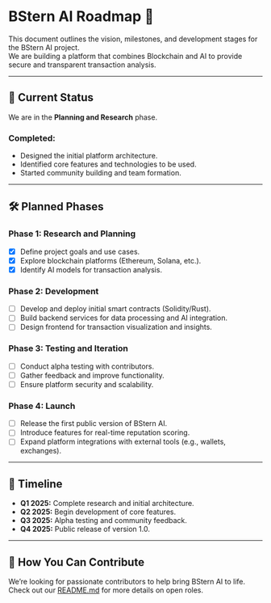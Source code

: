 # BStern AI Roadmap 🚀

This document outlines the vision, milestones, and development stages for the BStern AI project.  
We are building a platform that combines Blockchain and AI to provide secure and transparent transaction analysis.

---

## 📌 **Current Status**
We are in the **Planning and Research** phase.

### Completed:
- Designed the initial platform architecture.
- Identified core features and technologies to be used.
- Started community building and team formation.

---

## 🛠️ **Planned Phases**

### **Phase 1: Research and Planning**
- [x] Define project goals and use cases.
- [x] Explore blockchain platforms (Ethereum, Solana, etc.).
- [x] Identify AI models for transaction analysis.

### **Phase 2: Development**
- [ ] Develop and deploy initial smart contracts (Solidity/Rust).
- [ ] Build backend services for data processing and AI integration.
- [ ] Design frontend for transaction visualization and insights.

### **Phase 3: Testing and Iteration**
- [ ] Conduct alpha testing with contributors.
- [ ] Gather feedback and improve functionality.
- [ ] Ensure platform security and scalability.

### **Phase 4: Launch**
- [ ] Release the first public version of BStern AI.
- [ ] Introduce features for real-time reputation scoring.
- [ ] Expand platform integrations with external tools (e.g., wallets, exchanges).

---

## 📅 **Timeline**
- **Q1 2025:** Complete research and initial architecture.
- **Q2 2025:** Begin development of core features.
- **Q3 2025:** Alpha testing and community feedback.
- **Q4 2025:** Public release of version 1.0.

---

## 🙌 **How You Can Contribute**
We’re looking for passionate contributors to help bring BStern AI to life. Check out our [README.md](README.md) for more details on open roles.
